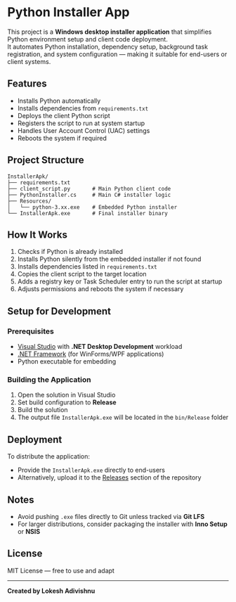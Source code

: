 # Python Installer App

This project is a **Windows desktop installer application** that simplifies Python environment setup and client code deployment.  
It automates Python installation, dependency setup, background task registration, and system configuration — making it suitable for end-users or client systems.

## Features

- Installs Python automatically
- Installs dependencies from `requirements.txt`
- Deploys the client Python script
- Registers the script to run at system startup
- Handles User Account Control (UAC) settings
- Reboots the system if required

## Project Structure

```
InstallerApk/
├── requirements.txt
├── client_script.py       # Main Python client code
├── PythonInstaller.cs     # Main C# installer logic
├── Resources/
│   └── python-3.xx.exe    # Embedded Python installer
└── InstallerApk.exe       # Final installer binary
```

## How It Works

1. Checks if Python is already installed
2. Installs Python silently from the embedded installer if not found
3. Installs dependencies listed in `requirements.txt`
4. Copies the client script to the target location
5. Adds a registry key or Task Scheduler entry to run the script at startup
6. Adjusts permissions and reboots the system if necessary

## Setup for Development

### Prerequisites

- [Visual Studio](https://visualstudio.microsoft.com/) with **.NET Desktop Development** workload
- [.NET Framework](https://dotnet.microsoft.com/) (for WinForms/WPF applications)
- Python executable for embedding

### Building the Application

1. Open the solution in Visual Studio
2. Set build configuration to **Release**
3. Build the solution
4. The output file `InstallerApk.exe` will be located in the `bin/Release` folder

## Deployment

To distribute the application:

- Provide the `InstallerApk.exe` directly to end-users
- Alternatively, upload it to the [Releases](https://github.com/LokeshAdivishnu/python_installer/releases) section of the repository

## Notes

- Avoid pushing `.exe` files directly to Git unless tracked via **Git LFS**
- For larger distributions, consider packaging the installer with **Inno Setup** or **NSIS**

## License

MIT License — free to use and adapt

---

**Created by Lokesh Adivishnu**
